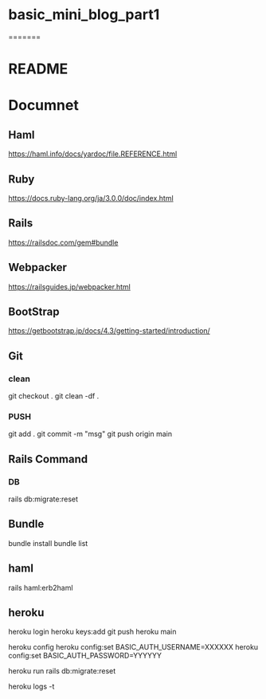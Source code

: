 # basic_mini_blog_part1
=======
# README

# Documnet
## Haml
https://haml.info/docs/yardoc/file.REFERENCE.html

## Ruby
https://docs.ruby-lang.org/ja/3.0.0/doc/index.html

## Rails
https://railsdoc.com/gem#bundle 

## Webpacker
https://railsguides.jp/webpacker.html

## BootStrap
https://getbootstrap.jp/docs/4.3/getting-started/introduction/

## Git
### clean
git checkout .
git clean -df .

### PUSH
git add .
git commit -m "msg"
git push origin main

## Rails Command
### DB
rails db:migrate:reset

## Bundle
bundle install
bundle list

## haml
rails haml:erb2haml

## heroku 
heroku login
heroku keys:add
git push heroku main

heroku config
heroku config:set BASIC_AUTH_USERNAME=XXXXXX
heroku config:set BASIC_AUTH_PASSWORD=YYYYYY

heroku run rails db:migrate:reset

heroku logs -t 